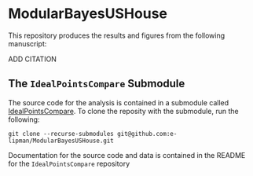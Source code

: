 # ModularBayesUSHouse

This repository produces the results and figures from the following manuscript:

ADD CITATION

## The `IdealPointsCompare` Submodule
The source code for the analysis is contained in a submodule called [IdealPointsCompare](<https://github.com/e-lipman/IdealPointsCompare/tree/11e6be83530b39dcfd18dc1bac1d410dc372154d>). 
To clone the reposity with the submodule, run the following:
```
git clone --recurse-submodules git@github.com:e-lipman/ModularBayesUSHouse.git
```

Documentation for the source code and data is contained in the README for the `IdealPointsCompare` repository
